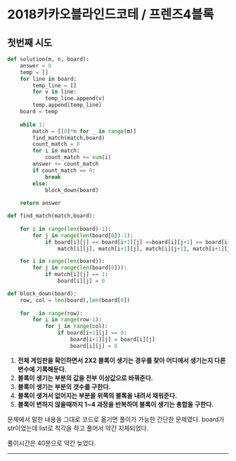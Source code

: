 # 2018카카오블라인드코테 / 프렌즈4블록

## 첫번째 시도

```python
def solution(m, n, board):
    answer = 0
    temp = []
    for line in board:
        temp_line = []
        for v in line:
            temp_line.append(v)
        temp.append(temp_line)
    board = temp
    
    while 1:
        match = [[0]*n for _ in range(m)]
        find_match(match,board)
        count_match = 0
        for i in match:
            count_match += sum(i)
        answer += count_match
        if count_match == 0:
            break
        else:
            block_down(board)
    
    return answer

def find_match(match,board):
    
    for i in range(len(board)-1):
        for j in range(len(board[0])-1):
            if board[i][j] == board[i+1][j] ==board[i][j+1] == board[i+1][j+1] and board[i][j] != 0:
                match[i][j], match[i+1][j], match[i][j+1], match[i+1][j+1] = 1,1,1,1 

    for i in range(len(board)):
        for j in range(len(board[0])):
            if match[i][j] == 1:
                board[i][j] = 0

def block_down(board):
    row, col = len(board),len(board[0])
    
    for _ in range(row):
        for i in range(row-1):
            for j in range(col):
                if board[i+1][j] == 0:
                    board[i+1][j] = board[i][j]
                    board[i][j] = 0
```

1. __전체 게임판을 확인하면서 2X2 블록이 생기는 경우를 찾아 어디에서 생기는지 다른 변수에 기록해둔다.__
2. __블록이 생기는 부분의 값을 전부 이상값으로 바꿔준다.__
3. __블록이 생기는 부분의 갯수를 구한다.__
4. __블록이 생겨서 없어지는 부분을 위쪽의 블록을 내려서 채워준다.__
5. __블록이 변하지 않을때까지 1~4 과정을 반복하여 블록이 생기는 총합을 구한다.__

문제에서 말한 내용을 그대로 코드로 옮기면 풀이가 가능한 간단한 문제였다.
board가 str이었는데 list로 착각을 하고 풀어서 약간 지체되었다.

풀이시간은 40분으로 약간 늦었다.





___





